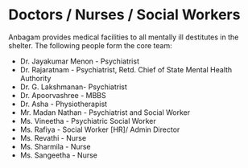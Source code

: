 # Doctors / Nurses / Social Workers

Anbagam provides medical facilities to all mentally ill destitutes in the shelter. The following people form the core team:

* Dr. Jayakumar Menon - Psychiatrist
* Dr. Rajaratnam - Psychiatrist, Retd. Chief of State Mental Health Authority
* Dr. G. Lakshmanan- Psychiatrist
* Dr. Apoorvashree - MBBS
* Dr. Asha  - Physiotherapist
* Mr. Madan Nathan - Psychiatrist and Social Worker
* Ms. Vineetha - Psychiatric Social Worker
* Ms. Rafiya  - Social Worker [HR]/ Admin Director
* Ms. Revathi - Nurse
* Ms. Sharmila  - Nurse
* Ms. Sangeetha - Nurse
